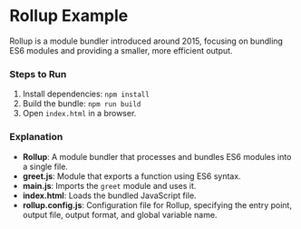 # Rollup Example

Rollup is a module bundler introduced around 2015, focusing on bundling ES6 modules and providing a smaller, more efficient output.

### Steps to Run

1. Install dependencies: `npm install`
2. Build the bundle: `npm run build`
3. Open `index.html` in a browser.

### Explanation

- **Rollup**: A module bundler that processes and bundles ES6 modules into a single file.
- **greet.js**: Module that exports a function using ES6 syntax.
- **main.js**: Imports the `greet` module and uses it.
- **index.html**: Loads the bundled JavaScript file.
- **rollup.config.js**: Configuration file for Rollup, specifying the entry point, output file, output format, and global variable name.
